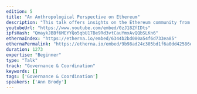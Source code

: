 ```yaml
---
edition: 5
title: "An Anthropological Perspective on Ethereum"
description: "This talk offers insights on the Ethereum community from an anthropological perspective. Technology and society mutually constitute one another. Despite popular claims that depict blockchain as a “neutral technology”, it is important to critically examine how blockchain expresses itself in different social, economic and political contexts. The famous media theorist, Marshall McLuhan, once stated that technologies are extensions of the human; this means that blockchain as a technology, reflects our values, beliefs, and biases. It is thus important to critically reflect on the kinds of narratives and values we prescribe to blockchain and how in turn, actors within the blockchain community and beyond are influenced by them. Topics in this talk range from exploring the relationship between Ethereum protocol design and ideologies, the dangers of techno-utopianism, techno-colonial solutionism, and general recommendations for how Ethereum builders can adopt more socially-minded frameworks in their work to create a more ethical and accessible Ethereum ecosystem."
youtubeUrl: "https://www.youtube.com/embed/0zJ18ZfIDts"
ipfsHash: "QmaykJBBf6MEYYQo5qbU17Be9Rd3vtCauYmxAvQQbSLKn6"
ethernaIndex: "https://etherna.io/embed/6344b2bd080a54f6d733ea85"
ethernaPermalink: "https://etherna.io/embed/9b98ad24c305bd1f6a0dd42586ee623b8c1d387dd59574f32417551db739adf5"
duration: 1273
expertise: "Beginner"
type: "Talk"
track: "Governance & Coordination"
keywords: []
tags: ['Governance & Coordination']
speakers: ['Ann Brody']
---
```

